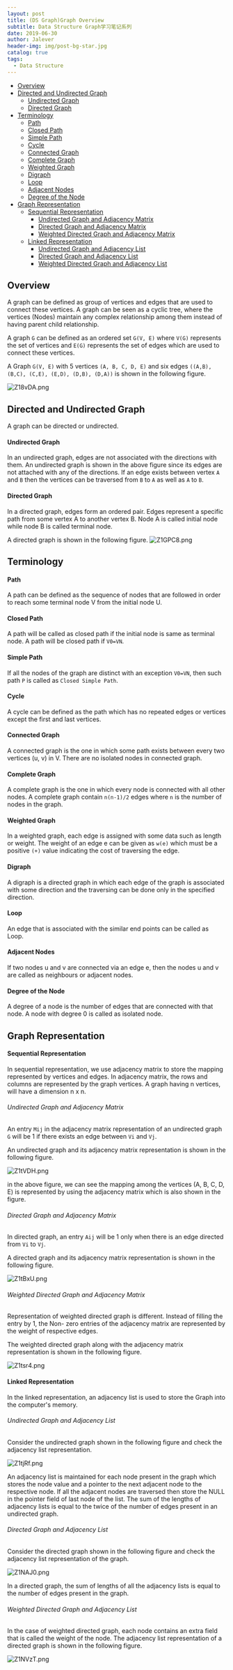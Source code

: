 ```yaml
---
layout: post
title: (DS Graph)Graph Overview
subtitle: Data Structure Graph学习笔记系列
date: 2019-06-30
author: Jalever
header-img: img/post-bg-star.jpg
catalog: true
tags:
  - Data Structure
---
```

- [Overview](#overview)
- [Directed and Undirected Graph](#directed-and-undirected-graph)
    - [Undirected Graph](#undirected-graph)
    - [Directed Graph](#directed-graph)
- [Terminology](#terminology)
    - [Path](#path)
    - [Closed Path](#closed-path)
    - [Simple Path](#simple-path)
    - [Cycle](#cycle)
    - [Connected Graph](#connected-graph)
    - [Complete Graph](#complete-graph)
    - [Weighted Graph](#weighted-graph)
    - [Digraph](#digraph)
    - [Loop](#loop)
    - [Adjacent Nodes](#adjacent-nodes)
    - [Degree of the Node](#degree-of-the-node)
- [Graph Representation](#graph-representation)
    - [Sequential Representation](#sequential-representation)
        - [Undirected Graph and Adjacency Matrix](#undirected-graph-and-adjacency-matrix)
        - [Directed Graph and Adjacency Matrix](#directed-graph-and-adjacency-matrix)
        - [Weighted Directed Graph and Adjacency Matrix](#weighted-directed-graph-and-adjacency-matrix)
    - [Linked Representation](#linked-representation)
        - [Undirected Graph and Adjacency List](#undirected-graph-and-adjacency-list)
        - [Directed Graph and Adjacency List](#directed-graph-and-adjacency-list)
        - [Weighted Directed Graph and Adjacency List](#weighted-directed-graph-and-adjacency-list)

## Overview
A graph can be defined as group of vertices and edges that are used to connect these vertices. A graph can be seen as a cyclic tree, where the vertices (Nodes) maintain any complex relationship among them instead of having parent child relationship.

A graph `G` can be defined as an ordered set `G(V, E)` where `V(G)` represents the set of vertices and `E(G)` represents the set of edges which are used to connect these vertices.

A Graph `G(V, E)` with 5 vertices `(A, B, C, D, E)` and six edges `((A,B), (B,C), (C,E), (E,D), (D,B), (D,A))` is shown in the following figure.

![Z18vDA.png](https://s2.ax1x.com/2019/06/30/Z18vDA.png)

## Directed and Undirected Graph
A graph can be directed or undirected.

#### Undirected Graph
In an undirected graph, edges are not associated with the directions with them. An undirected graph is shown in the above figure since its edges are not attached with any of the directions. If an edge exists between vertex `A` and `B` then the vertices can be traversed from `B` to `A` as well as `A` to `B`.

#### Directed Graph
In a directed graph, edges form an ordered pair. Edges represent a specific path from some vertex A to another vertex B. Node A is called initial node while node B is called terminal node.

A directed graph is shown in the following figure.
![Z1GPC8.png](https://s2.ax1x.com/2019/06/30/Z1GPC8.png)

## Terminology

#### Path
A path can be defined as the sequence of nodes that are followed in order to reach some terminal node V from the initial node U.

#### Closed Path
A path will be called as closed path if the initial node is same as terminal node. A path will be closed path if `V0=VN`.

#### Simple Path
If all the nodes of the graph are distinct with an exception `V0=VN`, then such path `P` is called as `Closed Simple Path`.

#### Cycle
A cycle can be defined as the path which has no repeated edges or vertices except the first and last vertices.

#### Connected Graph
A connected graph is the one in which some path exists between every two vertices (u, v) in V. There are no isolated nodes in connected graph.

#### Complete Graph
A complete graph is the one in which every node is connected with all other nodes. A complete graph contain `n(n-1)/2` edges where `n` is the number of nodes in the graph.

#### Weighted Graph
In a weighted graph, each edge is assigned with some data such as length or weight. The weight of an edge e can be given as `w(e)` which must be a positive `(+)` value indicating the cost of traversing the edge.

#### Digraph
A digraph is a directed graph in which each edge of the graph is associated with some direction and the traversing can be done only in the specified direction.

#### Loop
An edge that is associated with the similar end points can be called as Loop.

#### Adjacent Nodes
If two nodes u and v are connected via an edge e, then the nodes u and v are called as neighbours or adjacent nodes.

#### Degree of the Node
A degree of a node is the number of edges that are connected with that node. A node with degree 0 is called as isolated node.

## Graph Representation

#### Sequential Representation
In sequential representation, we use adjacency matrix to store the mapping represented by vertices and edges. In adjacency matrix, the rows and columns are represented by the graph vertices. A graph having n vertices, will have a dimension n x n.

###### Undirected Graph and Adjacency Matrix
An entry `Mij` in the adjacency matrix representation of an undirected graph `G` will be 1 if there exists an edge between `Vi` and `Vj`.

An undirected graph and its adjacency matrix representation is shown in the following figure.

![Z1tVDH.png](https://s2.ax1x.com/2019/06/30/Z1tVDH.png)

in the above figure, we can see the mapping among the vertices (A, B, C, D, E) is represented by using the adjacency matrix which is also shown in the figure.

###### Directed Graph and Adjacency Matrix
In directed graph, an entry `Aij` will be 1 only when there is an edge directed from `Vi` to `Vj`.

A directed graph and its adjacency matrix representation is shown in the following figure.

![Z1tBxU.png](https://s2.ax1x.com/2019/06/30/Z1tBxU.png)

###### Weighted Directed Graph and Adjacency Matrix
Representation of weighted directed graph is different. Instead of filling the entry by 1, the Non- zero entries of the adjacency matrix are represented by the weight of respective edges.

The weighted directed graph along with the adjacency matrix representation is shown in the following figure.

![Z1tsr4.png](https://s2.ax1x.com/2019/06/30/Z1tsr4.png)

#### Linked Representation
In the linked representation, an adjacency list is used to store the Graph into the computer's memory.

###### Undirected Graph and Adjacency List
Consider the undirected graph shown in the following figure and check the adjacency list representation.

![Z1tjRf.png](https://s2.ax1x.com/2019/06/30/Z1tjRf.png)

An adjacency list is maintained for each node present in the graph which stores the node value and a pointer to the next adjacent node to the respective node. If all the adjacent nodes are traversed then store the NULL in the pointer field of last node of the list. The sum of the lengths of adjacency lists is equal to the twice of the number of edges present in an undirected graph.

###### Directed Graph and Adjacency List
Consider the directed graph shown in the following figure and check the adjacency list representation of the graph.

![Z1NAJ0.png](https://s2.ax1x.com/2019/06/30/Z1NAJ0.png)

In a directed graph, the sum of lengths of all the adjacency lists is equal to the number of edges present in the graph.

###### Weighted Directed Graph and Adjacency List
In the case of weighted directed graph, each node contains an extra field that is called the weight of the node. The adjacency list representation of a directed graph is shown in the following figure.

![Z1NVzT.png](https://s2.ax1x.com/2019/06/30/Z1NVzT.png)

